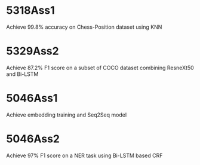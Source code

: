 # 5318Ass1
Achieve 99.8% accuracy on Chess-Position dataset using KNN
# 5329Ass2
Achieve 87.2% F1 score on a subset of COCO dataset combining ResneXt50 and Bi-LSTM
# 5046Ass1
Achieve embedding training and Seq2Seq model
# 5046Ass2
Achieve 97% F1 score on a NER task using Bi-LSTM based CRF

